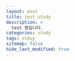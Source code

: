 ```yaml
---
layout: post
title: test_study
description: >
  test 중입니다.
categories: study
tags: stduy
sitemap: false
hide_last_modified: true
---
```

